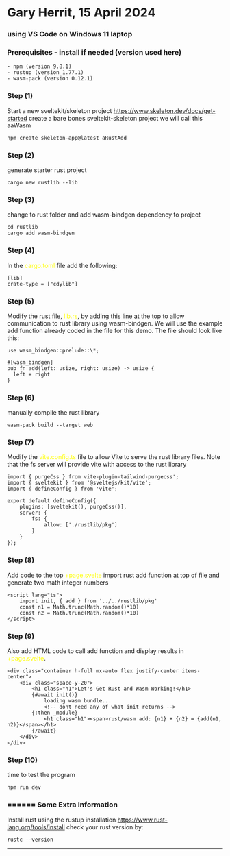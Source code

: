 # Gary Herrit, 15 April 2024

### using VS Code on Windows 11 laptop

### Prerequisites - install if needed (version used here)

```
- npm (version 9.8.1)
- rustup (version 1.77.1)
- wasm-pack (version 0.12.1)
```

### Step (1)

Start a new sveltekit/skeleton project
https://www.skeleton.dev/docs/get-started
create a bare bones sveltekit-skeleton project we will call this aaWasm

```
npm create skeleton-app@latest aRustAdd
```

### Step (2)

generate starter rust project

```
cargo new rustlib --lib
```

### Step (3)

change to rust folder and add wasm-bindgen dependency to project

```
cd rustlib
cargo add wasm-bindgen
```

### Step (4)

In the <span style="color:yellow;">cargo.toml</span> file add the following:

```
[lib]
crate-type = ["cdylib"]
```

### Step (5)

Modify the rust file, <span style="color:yellow;">lib.rs</span>, by adding this line at the top to allow communication to rust library using wasm-bindgen. We will use the example add function already coded in the file for this demo. The file should look like this:

```
use wasm_bindgen::prelude::\*;

#[wasm_bindgen]
pub fn add(left: usize, right: usize) -> usize {
  left + right
}
```

### Step (6)

manually compile the rust library

```
wasm-pack build --target web
```

### Step (7)

Modify the <span style="color:yellow;">vite.config.ts</span> file to allow Vite to serve the rust library files. Note that the fs server will provide vite with access to the rust library

```
import { purgeCss } from vite-plugin-tailwind-purgecss';
import { sveltekit } from '@sveltejs/kit/vite';
import { defineConfig } from 'vite';

export default defineConfig({
	plugins: [sveltekit(), purgeCss()],
	server: {
		fs: {
			allow: ['./rustlib/pkg']
		}
	}
});
```

### Step (8)

Add code to the top <span style="color:yellow;">+page.svelte</span> import rust add function at top of file and generate two math integer numbers

```
<script lang="ts">
	import init, { add } from '../../rustlib/pkg'
	const n1 = Math.trunc(Math.random()*10)
	const n2 = Math.trunc(Math.random()*10)
</script>
```

### Step (9)

Also add HTML code to call add function and display results in <span style="color:yellow;">+page.svelte</span>.

```
<div class="container h-full mx-auto flex justify-center items-center">
	<div class="space-y-20">
		<h1 class="h1">Let's Get Rust and Wasm Working!</h1>
		{#await init()}
			loading wasm bundle...
			<!-- dont need any of what init returns -->
		{:then _module}
			<h1 class="h1"><span>rust/wasm add: {n1} + {n2} = {add(n1, n2)}</span></h1>
		{/await}
	</div>
</div>
```

### Step (10)

time to test the program

```
npm run dev
```

### ====== Some Extra Information

Install rust using the rustup installation
https://www.rust-lang.org/tools/install
check your rust version by:

```
rustc --version
```

---
